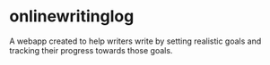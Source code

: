 # onlinewritinglog
 A webapp created to help writers write by setting realistic goals and tracking their progress towards those goals.
